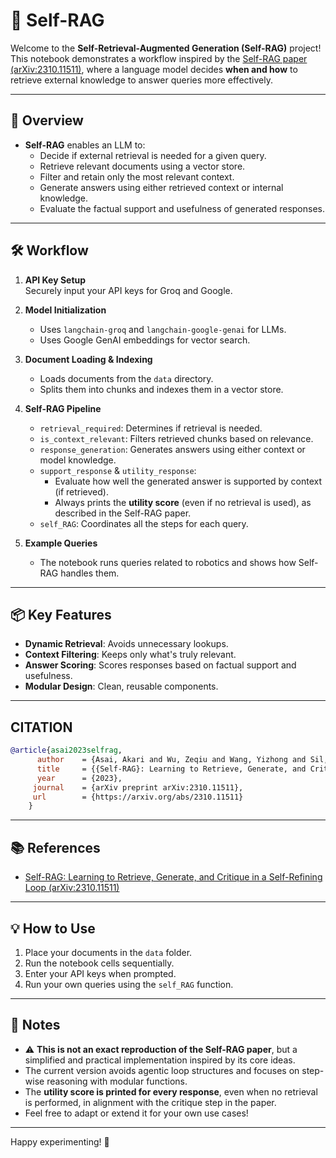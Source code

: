 # 🤖 Self-RAG 

Welcome to the **Self-Retrieval-Augmented Generation (Self-RAG)** project!  
This notebook demonstrates a workflow inspired by the [Self-RAG paper (arXiv:2310.11511)](https://arxiv.org/pdf/2310.11511), where a language model decides **when and how** to retrieve external knowledge to answer queries more effectively.

---

## 🚀 Overview

- **Self-RAG** enables an LLM to:
    - Decide if external retrieval is needed for a given query.
    - Retrieve relevant documents using a vector store.
    - Filter and retain only the most relevant context.
    - Generate answers using either retrieved context or internal knowledge.
    - Evaluate the factual support and usefulness of generated responses.

---

## 🛠️ Workflow

1. **API Key Setup**  
     Securely input your API keys for Groq and Google.

2. **Model Initialization**  
     - Uses `langchain-groq` and `langchain-google-genai` for LLMs.
     - Uses Google GenAI embeddings for vector search.

3. **Document Loading & Indexing**  
     - Loads documents from the `data` directory.
     - Splits them into chunks and indexes them in a vector store.

4. **Self-RAG Pipeline**  
     - `retrieval_required`: Determines if retrieval is needed.
     - `is_context_relevant`: Filters retrieved chunks based on relevance.
     - `response_generation`: Generates answers using either context or model knowledge.
     - `support_response` & `utility_response`: 
       - Evaluate how well the generated answer is supported by context (if retrieved).
       - Always prints the **utility score** (even if no retrieval is used), as described in the Self-RAG paper.
     - `self_RAG`: Coordinates all the steps for each query.

5. **Example Queries**  
     - The notebook runs queries related to robotics and shows how Self-RAG handles them.

---

## 📦 Key Features

- **Dynamic Retrieval**: Avoids unnecessary lookups.
- **Context Filtering**: Keeps only what's truly relevant.
- **Answer Scoring**: Scores responses based on factual support and usefulness.
- **Modular Design**: Clean, reusable components.

---
## CITATION
```bibtex
@article{asai2023selfrag,
      author    = {Asai, Akari and Wu, Zeqiu and Wang, Yizhong and Sil, Avirup and Hajishirzi, Hannaneh},
      title     = {{Self-RAG}: Learning to Retrieve, Generate, and Critique through Self-Reflection},
      year      = {2023},
     journal    = {arXiv preprint arXiv:2310.11511},
     url        = {https://arxiv.org/abs/2310.11511}
    }
```
---

## 📚 References

- [Self-RAG: Learning to Retrieve, Generate, and Critique in a Self-Refining Loop (arXiv:2310.11511)](https://arxiv.org/pdf/2310.11511)

---

## 💡 How to Use

1. Place your documents in the `data` folder.
2. Run the notebook cells sequentially.
3. Enter your API keys when prompted.
4. Run your own queries using the `self_RAG` function.

---

## 📝 Notes

- ⚠️ **This is not an exact reproduction of the Self-RAG paper**, but a simplified and practical implementation inspired by its core ideas.
- The current version avoids agentic loop structures and focuses on step-wise reasoning with modular functions.
- The **utility score is printed for every response**, even when no retrieval is performed, in alignment with the critique step in the paper.
- Feel free to adapt or extend it for your own use cases!


---

Happy experimenting! 🤗
